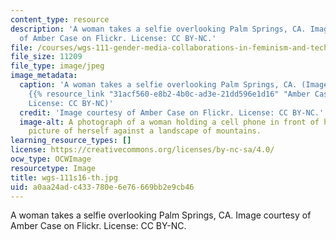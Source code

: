 ```yaml
---
content_type: resource
description: 'A woman takes a selfie overlooking Palm Springs, CA. Image courtesy
  of Amber Case on Flickr. License: CC BY-NC.'
file: /courses/wgs-111-gender-media-collaborations-in-feminism-and-technology-spring-2016/a0aa24adc433780e6e76669bb2e9cb46_wgs-111s16-th.jpg
file_size: 11209
file_type: image/jpeg
image_metadata:
  caption: 'A woman takes a selfie overlooking Palm Springs, CA. (Image courtesy of
    {{% resource_link "31acf560-e8b2-4b0c-ad3e-21dd596e1d16" "Amber Case" %}} on Flickr.
    License: CC BY-NC)'
  credit: 'Image courtesy of Amber Case on Flickr. License: CC BY-NC.'
  image-alt: A photograph of a woman holding a cell phone in front of her taking a
    picture of herself against a landscape of mountains.
learning_resource_types: []
license: https://creativecommons.org/licenses/by-nc-sa/4.0/
ocw_type: OCWImage
resourcetype: Image
title: wgs-111s16-th.jpg
uid: a0aa24ad-c433-780e-6e76-669bb2e9cb46
---
```

A woman takes a selfie overlooking Palm Springs, CA. Image courtesy of Amber Case on Flickr. License: CC BY-NC.